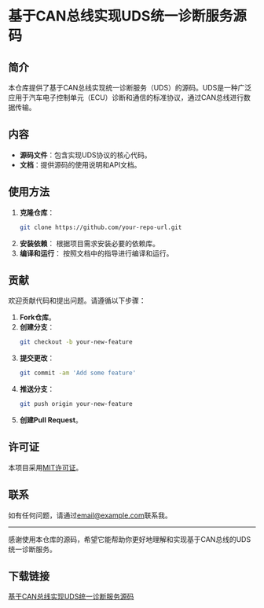 # 基于CAN总线实现UDS统一诊断服务源码

## 简介
本仓库提供了基于CAN总线实现统一诊断服务（UDS）的源码。UDS是一种广泛应用于汽车电子控制单元（ECU）诊断和通信的标准协议，通过CAN总线进行数据传输。

## 内容
- **源码文件**：包含实现UDS协议的核心代码。
- **文档**：提供源码的使用说明和API文档。

## 使用方法
1. **克隆仓库**：
   ```bash
   git clone https://github.com/your-repo-url.git
   ```
2. **安装依赖**：
   根据项目需求安装必要的依赖库。
3. **编译和运行**：
   按照文档中的指导进行编译和运行。

## 贡献
欢迎贡献代码和提出问题。请遵循以下步骤：
1. **Fork仓库**。
2. **创建分支**：
   ```bash
   git checkout -b your-new-feature
   ```
3. **提交更改**：
   ```bash
   git commit -am 'Add some feature'
   ```
4. **推送分支**：
   ```bash
   git push origin your-new-feature
   ```
5. **创建Pull Request**。

## 许可证
本项目采用[MIT许可证](LICENSE)。

## 联系
如有任何问题，请通过[email@example.com](mailto:email@example.com)联系我。

---
感谢使用本仓库的源码，希望它能帮助你更好地理解和实现基于CAN总线的UDS统一诊断服务。

## 下载链接

[基于CAN总线实现UDS统一诊断服务源码](https://pan.quark.cn/s/2d314a5a01bd)